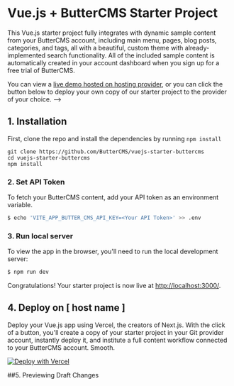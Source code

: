 # Vue.js + ButterCMS Starter Project

<!-- Brackets [] are placeholders. When readme is complete, all brackets should be
updated with the correct value and comments deleted from the file. Please number
sections accordingly to move people through the process as cleanly as possible.-->

This Vue.js starter project fully integrates with dynamic sample content from your ButterCMS account, including main menu, pages, blog posts, categories, and tags, all with a beautiful, custom theme with already-implemented search functionality. All of the included sample content is automatically created in your account dashboard when you sign up for a free trial of ButterCMS.

You can view a [live demo hosted on hosting provider](link-to-demo), or you can click the button below to deploy your own copy of our starter project to the provider of your choice.
-->

## 1. Installation

First, clone the repo and install the dependencies by running `npm install`
```shell
git clone https://github.com/ButterCMS/vuejs-starter-buttercms
cd vuejs-starter-buttercms
npm install
```

### 2. Set API Token

To fetch your ButterCMS content, add your API token as an environment variable.

```bash
$ echo 'VITE_APP_BUTTER_CMS_API_KEY=<Your API Token>' >> .env
```

### 3. Run local server

To view the app in the browser, you'll need to run the local development server:

```bash
$ npm run dev
```

Congratulations! Your starter project is now live at [http://localhost:3000/](http://localhost:3000/).

<!-- Note - this example below was written with Vercel; please update instructions
to fit whatever quick deployment host was specified. Please
used button based deployment if available; see specifications documents to 
links to button workflows-->
## 4. Deploy on [ host name ]
Deploy your Vue.js app using Vercel, the creators of Next.js. With the click of a button, you'll create a copy of your starter project in your Git provider account, instantly deploy it, and institute a full content workflow connected to your ButterCMS account. Smooth.


[![Deploy with Vercel](https://vercel.com/button)](https://vercel.com/new/clone?repository-url=https%3A%2F%2Fgithub.com%2FButterCMS%2Fnextjs-starter-buttercms&env=NEXT_PUBLIC_BUTTER_CMS_API_KEY&envDescription=Your%20ButterCMS%20API%20Token&envLink=https%3A%2F%2Fbuttercms.com%2Fsettings%2F&project-name=nextjs-starter-buttercms&repo-name=nextjs-starter-buttercms&redirect-url=https%3A%2F%2Fbuttercms.com%2Fonboarding%2Fvercel-starter-deploy-callback%2F&production-deploy-hook=Deploy%20Triggered%20from%20ButterCMS&demo-title=ButterCMS%20Next.js%20Starter&demo-description=Fully%20integrated%20with%20your%20ButterCMS%20account&demo-url=https%3A%2F%2Fnextjs-starter-buttercms.vercel.app%2F&demo-image=https://cdn.buttercms.com/r0tGK8xFRti2iRKBJ0eY&repository-name=nextjs-starter-buttercms)

##5. Previewing Draft Changes

<!-- For Dynamic frameworks, like Django, that use the URL string query parameter for previewing
By default, your starter project is set up to allow previewing of draft changes saved in your ButterCMS.com account. To view draft changes, add '?preview=1' to the end of any URL (e.g., http://localhost:8000/?preview=1) -->

<!-- For static frameworks, like NextJS, that use an env variable to specify previewing
By default, your starter project is set up to allow previewing of draft changes saved in your ButterCMS.com account. To disable this functionality, set the following value in your .env file: PREVIEW=false -->